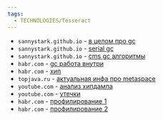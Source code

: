 ```yaml
---
tags:
  - TECHNOLOGIES/Tesseract
---
```


- `sannystark.github.io` - [в целом про gc](https://sannystark.github.io/java/jvm/gc/2015/12/23/gc-jvm-begin.html) 
- `sannystark.github.io` - [serial gc](https://sannystark.github.io/java/jvm/gc/2015/12/23/gc-jvm-part2.html) 
- `sannystark.github.io` - [cms gc алгоритмы](https://sannystark.github.io/java/jvm/gc/2015/12/23/gc-jvm-part3.html) 
- `habr.com` - [gc работа внутри](https://habr.com/ru/articles/269863/) 
- `habr.com` - [хип](https://habr.com/ru/articles/549176/) 
- `topjava.ru` - [актуальная инфа про metaspace](https://topjava.ru/blog/permgen-and-metaspace) 
- `youtube.com` - [анализ хипдампа](https://www.youtube.com/watch?v=Uubqc76h-jo) 
- `youtube.com` - [утечки](https://www.youtube.com/watch?v=IUUoMVaXzas) 
- `habr.com` - [профилирование 1](https://habr.com/ru/companies/piter/articles/677212/) 
- `habr.com` - [профилирование 2](https://habr.com/ru/articles/837834/)
